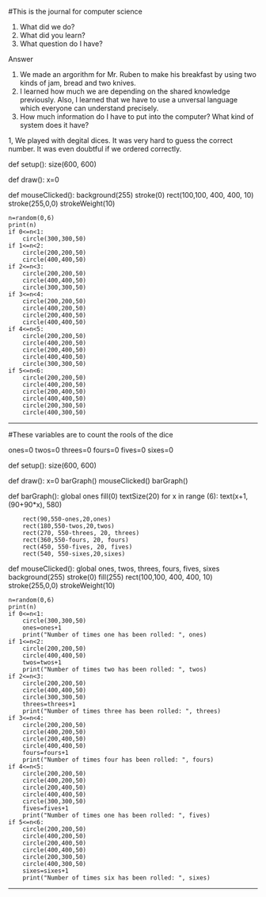 #This is the journal for computer science

1. What did we do?
2. What did you learn?
1. What question do I have?

Answer
1. We made an argorithm for Mr. Ruben to make his breakfast by using two kinds of jam, bread and two knives.
2. I learned how much we are depending on the shared knowledge previously. Also, I learned that we have to use a unversal language which everyone can understand precisely.
3. How much information do I have to put into the computer? What kind of system does it have?



1, We played with degital dices. It was very hard to guess the correct number. It was even doubtful if we ordered correctly.

def setup():
    size(600, 600)
    
def draw():
    x=0
        
def mouseClicked():
    background(255)
    stroke(0)
    rect(100,100, 400, 400, 10)
    stroke(255,0,0)
    strokeWeight(10)

    
    
    n=random(0,6)
    print(n)
    if 0<=n<1:
        circle(300,300,50)
    if 1<=n<2:
        circle(200,200,50)
        circle(400,400,50)
    if 2<=n<3:
        circle(200,200,50)
        circle(400,400,50)
        circle(300,300,50)
    if 3<=n<4:
        circle(200,200,50)
        circle(400,200,50)
        circle(200,400,50)
        circle(400,400,50)
    if 4<=n<5:
        circle(200,200,50)
        circle(400,200,50)
        circle(200,400,50)
        circle(400,400,50)
        circle(300,300,50)
    if 5<=n<6:
        circle(200,200,50)
        circle(400,200,50)
        circle(200,400,50)
        circle(400,400,50)
        circle(200,300,50)
        circle(400,300,50)
------------------------------------------------------------------------------------------------------------------------------

#These variables are to count the rools of the dice

ones=0
twos=0
threes=0
fours=0
fives=0
sixes=0

def setup():
    size(600, 600)
    
    
def draw():
    x=0
    barGraph()
    mouseClicked()
    barGraph()
    
def barGraph():
    global ones
    fill(0)
    textSize(20)
    for x in range (6):
        text(x+1, (90+90*x), 580)
        
        rect(90,550-ones,20,ones)
        rect(180,550-twos,20,twos)
        rect(270, 550-threes, 20, threes)
        rect(360,550-fours, 20, fours)
        rect(450, 550-fives, 20, fives)
        rect(540, 550-sixes,20,sixes)
        
def mouseClicked():
    global ones, twos, threes, fours, fives, sixes
    background(255)
    stroke(0)
    fill(255)
    rect(100,100, 400, 400, 10)
    stroke(255,0,0)
    strokeWeight(10)

    
    
    n=random(0,6)
    print(n)
    if 0<=n<1:
        circle(300,300,50)
        ones=ones+1
        print("Number of times one has been rolled: ", ones)
    if 1<=n<2:
        circle(200,200,50)
        circle(400,400,50)
        twos=twos+1
        print("Number of times two has been rolled: ", twos)
    if 2<=n<3:
        circle(200,200,50)
        circle(400,400,50)
        circle(300,300,50)
        threes=threes+1
        print("Number of times three has been rolled: ", threes)
    if 3<=n<4:
        circle(200,200,50)
        circle(400,200,50)
        circle(200,400,50)
        circle(400,400,50)
        fours=fours+1
        print("Number of times four has been rolled: ", fours)
    if 4<=n<5:
        circle(200,200,50)
        circle(400,200,50)
        circle(200,400,50)
        circle(400,400,50)
        circle(300,300,50)
        fives=fives+1
        print("Number of times one has been rolled: ", fives)
    if 5<=n<6:
        circle(200,200,50)
        circle(400,200,50)
        circle(200,400,50)
        circle(400,400,50)
        circle(200,300,50)
        circle(400,300,50)
        sixes=sixes+1
        print("Number of times six has been rolled: ", sixes)

------------------------------------------------------------------------------------------------------------------------------
